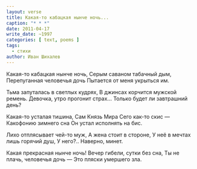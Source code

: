 ```yaml
---
layout: verse
title: Какая-то кабацкая нынче ночь...
caption: "* * *"
date: 2011-04-17
write_date: ~1997
categories: [ text, poems ]
tags:
  - стихи
author: Иван Шихалев
---
```

Какая-то кабацкая нынче ночь,
Серым саваном табачный дым,
Перепуганная человечья дочь
Пытается от меня укрыться им.

Тьма запуталась в светлых кудрях,
В джинсах корчится мужской ремень.
Девочка, утро прогонит страх...
Только будет ли завтрашний день?

Какая-то усталая тишина,
Сам Князь Мира Сего как-то скис —
Какофонию зимнего сна
Он устал исполнять на бис.

Лихо отплясывает чей-то муж,
А жена стоит в стороне,
У неё в мечтах лишь горячий душ,
У него?.. Наверно, минет.

Какая прекрасная нынче ночь!
Вечер гибели, сутки без сна,
Ты не плачь, человечья дочь —
Это пляски умершего зла.
